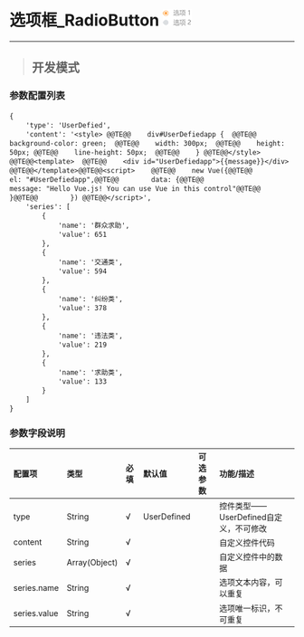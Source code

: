 # 选项框\_RadioButton ![](/assets/radiobutton.png)

---

> ## 开发模式

### 参数配置列表

```
{
    'type': 'UserDefied',
    'content': '<style> @@TE@@    div#UserDefiedapp {  @@TE@@    background-color: green;  @@TE@@    width: 300px;  @@TE@@    height: 50px; @@TE@@    line-height: 50px;  @@TE@@    } @@TE@@</style> @@TE@@<template>  @@TE@@    <div id="UserDefiedapp">{{message}}</div> @@TE@@</template>@@TE@@<script>    @@TE@@    new Vue({@@TE@@        el: "#UserDefiedapp",@@TE@@        data: {@@TE@@                message: "Hello Vue.js! You can use Vue in this control"@@TE@@            }@@TE@@        }) @@TE@@</script>',
    'series': [
        {
            'name': '群众求助',
            'value': 651
        },
        {
            'name': '交通类',
            'value': 594
        },
        {
            'name': '纠纷类',
            'value': 378
        },
        {
            'name': '违法类',
            'value': 219
        },
        {
            'name': '求助类',
            'value': 133
        }
    ]
}
```

### 参数字段说明

| 配置项 | 类型 | 必填 | 默认值 | 可选参数 | 功能/描述 |
| :--- | :--- | :--- | :--- | :--- | :--- |
| type | String | √ | UserDefined |  | 控件类型——UserDefined自定义，不可修改 |
| content | String | √ |  |  | 自定义控件代码 |
| series | Array\(Object\) | √ |  |  | 自定义控件中的数据 |
| series.name | String | √ |  |  | 选项文本内容，可以重复 |
| series.value | String | √ |  |  | 选项唯一标识，不可重复 |


